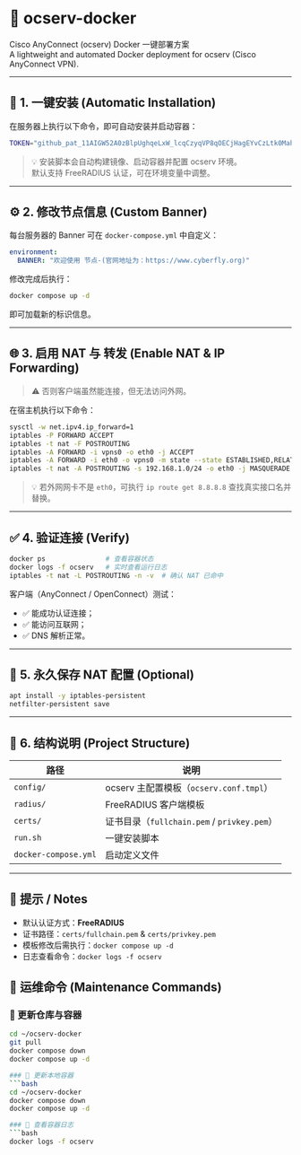 # 🐋 ocserv-docker  
Cisco AnyConnect (ocserv) Docker 一键部署方案  
A lightweight and automated Docker deployment for ocserv (Cisco AnyConnect VPN).

---

## 🚀 1. 一键安装 (Automatic Installation)

在服务器上执行以下命令，即可自动安装并启动容器：

```bash
TOKEN="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" && bash -c "$(curl -fsSL -H "Authorization: Bearer $TOKEN" https://raw.githubusercontent.com/jackzhang-superman/ocserv-docker/main/run.sh)" -- -u jackzhang-superman -t "$TOKEN"
```

> 💡 安装脚本会自动构建镜像、启动容器并配置 ocserv 环境。  
> 默认支持 FreeRADIUS 认证，可在环境变量中调整。

---

## ⚙️ 2. 修改节点信息 (Custom Banner)

每台服务器的 Banner 可在 `docker-compose.yml` 中自定义：

```yaml
environment:
  BANNER: "欢迎使用 节点-(官网地址为：https://www.cyberfly.org)"
```

修改完成后执行：
```bash
docker compose up -d
```

即可加载新的标识信息。

---

## 🌐 3. 启用 NAT 与 转发 (Enable NAT & IP Forwarding)

> ⚠️ 否则客户端虽然能连接，但无法访问外网。

在宿主机执行以下命令：

```bash
sysctl -w net.ipv4.ip_forward=1
iptables -P FORWARD ACCEPT
iptables -t nat -F POSTROUTING
iptables -A FORWARD -i vpns0 -o eth0 -j ACCEPT
iptables -A FORWARD -i eth0 -o vpns0 -m state --state ESTABLISHED,RELATED -j ACCEPT
iptables -t nat -A POSTROUTING -s 192.168.1.0/24 -o eth0 -j MASQUERADE
```

> 💡 若外网网卡不是 `eth0`，可执行 `ip route get 8.8.8.8` 查找真实接口名并替换。

---

## ✅ 4. 验证连接 (Verify)

```bash
docker ps               # 查看容器状态
docker logs -f ocserv   # 实时查看运行日志
iptables -t nat -L POSTROUTING -n -v  # 确认 NAT 已命中
```

客户端（AnyConnect / OpenConnect）测试：
- ✅ 能成功认证连接；
- ✅ 能访问互联网；
- ✅ DNS 解析正常。

---

## 💾 5. 永久保存 NAT 配置 (Optional)

```bash
apt install -y iptables-persistent
netfilter-persistent save
```

---

## 🧩 6. 结构说明 (Project Structure)

| 路径 | 说明 |
|------|------|
| `config/` | ocserv 主配置模板（`ocserv.conf.tmpl`） |
| `radius/` | FreeRADIUS 客户端模板 |
| `certs/` | 证书目录（`fullchain.pem` / `privkey.pem`） |
| `run.sh` | 一键安装脚本 |
| `docker-compose.yml` | 启动定义文件 |

---

## 🧠 提示 / Notes

- 默认认证方式：**FreeRADIUS**  
- 证书路径：`certs/fullchain.pem` & `certs/privkey.pem`  
- 模板修改后需执行：`docker compose up -d`  
- 日志查看命令：`docker logs -f ocserv`

## 🧩 运维命令 (Maintenance Commands)

### 🔄 更新仓库与容器
```bash
cd ~/ocserv-docker
git pull
docker compose down
docker compose up -d

### 🔄 更新本地容器
```bash
cd ~/ocserv-docker
docker compose down
docker compose up -d

### 🔄 查看容器日志
```bash
docker logs -f ocserv




